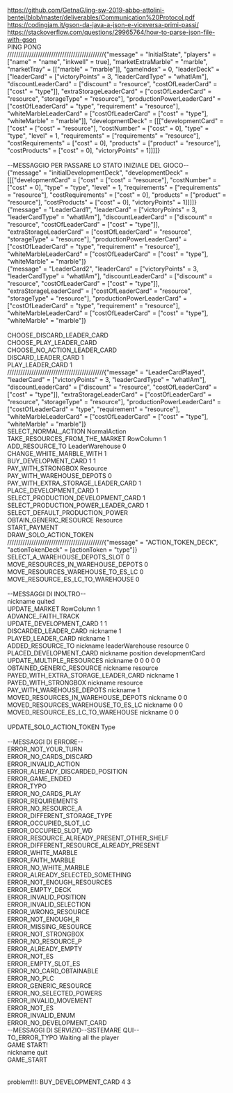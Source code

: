 https://github.com/GetnaG/ing-sw-2019-abbo-attolini-bentej/blob/master/deliverables/Communication%20Protocol.pdf
https://codingjam.it/gson-da-java-a-json-e-viceversa-primi-passi/
https://stackoverflow.com/questions/29965764/how-to-parse-json-file-with-gson
\
PING
PONG
\
////////////////////////////////////////////{"message" = "InitialState", "players" = ["name" = "name", "inkwell" = true], "marketExtraMarble" = "marble", "marketTray" = [["marble" = "marble"]], "gameIndex" = 0, "leaderDeck" = ["leaderCard" = ["victoryPoints" = 3, "leaderCardType" = "whatIAm"], "discountLeaderCard" = ["discount" = "resource", "costOfLeaderCard" = ["cost" = "type"]], "extraStorageLeaderCard" = ["costOfLeaderCard" = "resource", "storageType" = "resource"], "productionPowerLeaderCard" = ["costOfLeaderCard" = "type", "requirement" = "resource"], "whiteMarbleLeaderCard" = ["costOfLeaderCard" = ["cost" = "type"], "whiteMarble" = "marble"]], "developmentDeck" = [[["developmentCard" = ["cost" = ["cost" = "resource"], "costNumber" = ["cost" = 0], "type" = "type", "level" = 1, "requirements" = ["requirements" = "resource"], "costRequirements" = ["cost" = 0], "products" = ["product" = "resource"], "costProducts" = ["cost" = 0], "victoryPoints" = 1]]]]}\
\
--MESSAGGIO PER PASSARE LO STATO INIZIALE DEL GIOCO--\
{"message" = "initialDevelopmentDeck", "developmentDeck" = [[["developmentCard" = ["cost" = ["cost" = "resource"], "costNumber" = ["cost" = 0], "type" = "type", "level" = 1, "requirements" = ["requirements" = "resource"], "costRequirements" = ["cost" = 0], "products" = ["product" = "resource"], "costProducts" = ["cost" = 0], "victoryPoints" = 1]]]]}\
{"message" = "LeaderCard1", "leaderCard" = ["victoryPoints" = 3, "leaderCardType" = "whatIAm"], "discountLeaderCard" = ["discount" = "resource", "costOfLeaderCard" = ["cost" = "type"]], "extraStorageLeaderCard" = ["costOfLeaderCard" = "resource", "storageType" = "resource"], "productionPowerLeaderCard" = ["costOfLeaderCard" = "type", "requirement" = "resource"], "whiteMarbleLeaderCard" = ["costOfLeaderCard" = ["cost" = "type"], "whiteMarble" = "marble"]}\
{"message" = "LeaderCard2", "leaderCard" = ["victoryPoints" = 3, "leaderCardType" = "whatIAm"], "discountLeaderCard" = ["discount" = "resource", "costOfLeaderCard" = ["cost" = "type"]], "extraStorageLeaderCard" = ["costOfLeaderCard" = "resource", "storageType" = "resource"], "productionPowerLeaderCard" = ["costOfLeaderCard" = "type", "requirement" = "resource"], "whiteMarbleLeaderCard" = ["costOfLeaderCard" = ["cost" = "type"], "whiteMarble" = "marble"]}\
\
CHOOSE_DISCARD_LEADER_CARD\
CHOOSE_PLAY_LEADER_CARD\
CHOOSE_NO_ACTION_LEADER_CARD\
DISCARD_LEADER_CARD 1\
PLAY_LEADER_CARD 1\
////////////////////////////////////////////{"message" = "LeaderCardPlayed", "leaderCard" = ["victoryPoints" = 3, "leaderCardType" = "whatIAm"], "discountLeaderCard" = ["discount" = "resource", "costOfLeaderCard" = ["cost" = "type"]], "extraStorageLeaderCard" = ["costOfLeaderCard" = "resource", "storageType" = "resource"], "productionPowerLeaderCard" = ["costOfLeaderCard" = "type", "requirement" = "resource"], "whiteMarbleLeaderCard" = ["costOfLeaderCard" = ["cost" = "type"], "whiteMarble" = "marble"]}\
SELECT_NORMAL_ACTION NormalAction\
TAKE_RESOURCES_FROM_THE_MARKET RowColumn 1\
ADD_RESOURCE_TO LeaderWarehouse 0\
CHANGE_WHITE_MARBLE_WITH 1\
BUY_DEVELOPMENT_CARD 1 1\
PAY_WITH_STRONGBOX Resource\
PAY_WITH_WAREHOUSE_DEPOTS 0\
PAY_WITH_EXTRA_STORAGE_LEADER_CARD 1\
PLACE_DEVELOPMENT_CARD 1\
SELECT_PRODUCTION_DEVELOPMENT_CARD 1\
SELECT_PRODUCTION_POWER_LEADER_CARD 1\
SELECT_DEFAULT_PRODUCTION_POWER\
OBTAIN_GENERIC_RESOURCE Resource\
START_PAYMENT\
DRAW_SOLO_ACTION_TOKEN\
////////////////////////////////////////////{"message" = "ACTION_TOKEN_DECK", "actionTokenDeck" = [actionToken = "type"]}\
SELECT_A_WAREHOUSE_DEPOTS_SLOT 0\
MOVE_RESOURCES_IN_WAREHOUSE_DEPOTS 0\
MOVE_RESOURCES_WAREHOUSE_TO_ES_LC 0\
MOVE_RESOURCE_ES_LC_TO_WAREHOUSE 0\
\
--MESSAGGI DI INOLTRO--\
nickname quited\
UPDATE_MARKET RowColumn 1\
ADVANCE_FAITH_TRACK\
UPDATE_DEVELOPMENT_CARD 1 1\
DISCARDED_LEADER_CARD nickname 1\
PLAYED_LEADER_CARD nickname 1\
ADDED_RESOURCE_TO nickname leaderWarehouse resource 0\
PLACED_DEVELOPMENT_CARD nickname position developmentCard\
UPDATE_MULTIPLE_RESOURCES nickname 0 0 0 0 0\
OBTAINED_GENERIC_RESOURCE nickname resource\
PAYED_WITH_EXTRA_STORAGE_LEADER_CARD nickname 1\
PAYED_WITH_STRONGBOX nickname resource\
PAY_WITH_WAREHOUSE_DEPOTS nickname 1\
MOVED_RESOURCES_IN_WAREHOUSE_DEPOTS nickname 0 0\
MOVED_RESOURCES_WAREHOUSE_TO_ES_LC nickname 0 0\
MOVED_RESOURCE_ES_LC_TO_WAREHOUSE nickname 0 0\
\
UPDATE_SOLO_ACTION_TOKEN Type\
\
--MESSAGGI DI ERRORE--\
ERROR_NOT_YOUR_TURN\
ERROR_NO_CARDS_DISCARD\
ERROR_INVALID_ACTION\
ERROR_ALREADY_DISCARDED_POSITION\
ERROR_GAME_ENDED\
ERROR_TYPO\
ERROR_NO_CARDS_PLAY\
ERROR_REQUIREMENTS\
ERROR_NO_RESOURCE_A\
ERROR_DIFFERENT_STORAGE_TYPE\
ERROR_OCCUPIED_SLOT_LC\
ERROR_OCCUPIED_SLOT_WD\
ERROR_RESOURCE_ALREADY_PRESENT_OTHER_SHELF\
ERROR_DIFFERENT_RESOURCE_ALREADY_PRESENT\
ERROR_WHITE_MARBLE\
ERROR_FAITH_MARBLE\
ERROR_NO_WHITE_MARBLE\
ERROR_ALREADY_SELECTED_SOMETHING\
ERROR_NOT_ENOUGH_RESOURCES\
ERROR_EMPTY_DECK\
ERROR_INVALID_POSITION\
ERROR_INVALID_SELECTION\
ERROR_WRONG_RESOURCE\
ERROR_NOT_ENOUGH_R\
ERROR_MISSING_RESOURCE\
ERROR_NOT_STRONGBOX\
ERROR_NO_RESOURCE_P\
ERROR_ALREADY_EMPTY\
ERROR_NOT_ES\
ERROR_EMPTY_SLOT_ES\
ERROR_NO_CARD_OBTAINABLE\
ERROR_NO_PLC\
ERROR_GENERIC_RESOURCE\
ERROR_NO_SELECTED_POWERS\
ERROR_INVALID_MOVEMENT\
ERROR_NOT_ES\
ERROR_INVALID_ENUM\
ERROR_NO_DEVELOPMENT_CARD\
--MESSAGGI DI SERVIZIO--SISTEMARE QUI--\
TO_ERROR_TYPO
Waiting all the player\
GAME START!\
nickname quit\
GAME_START\
\
\
problem!!!: BUY_DEVELOPMENT_CARD 4 3

